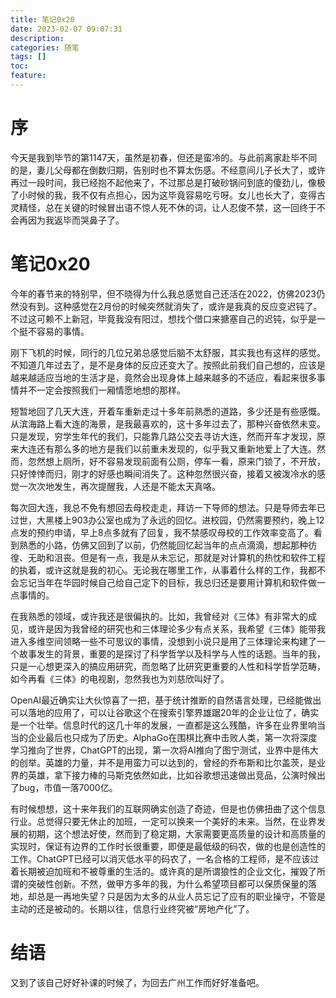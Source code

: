 ```yaml
---
title: 笔记0x20
date: 2023-02-07 09:07:31
description:
categories: 随笔
tags: []
toc:
feature:
---
```


# 序

今天是我到毕节的第1147天，虽然是初春，但还是蛮冷的。与此前离家赴毕不同的是，妻儿父母都在倒数归期，告别时也不算太伤感。不经意间儿子长大了，或许再过一段时间，我已经抱不起他来了，不过那总是打破砂锅问到底的傻劲儿，像极了小时候的我，我不仅有点担心，因为这毕竟容易吃亏呀。女儿也长大了，变得古灵精怪，总在关键的时候冒出语不惊人死不休的词，让人忍俊不禁，这一回终于不会再因为我返毕而哭鼻子了。

<!-- more -->

# 笔记0x20

今年的春节来的特别早，但不晓得为什么我总感觉自己还活在2022，仿佛2023仍然没有到。这种感觉在2月份的时候突然就消失了，或许是我真的反应变迟钝了。不过这可赖不上新冠，毕竟我没有阳过，想找个借口来搪塞自己的迟钝，似乎是一个挺不容易的事情。

刚下飞机的时候，同行的几位兄弟总感觉后脑不太舒服，其实我也有这样的感觉。不知道几年过去了，是不是身体的反应还变大了。按照此前我们自己想的，应该是越来越适应当地的生活才是，竟然会出现身体上越来越多的不适应，看起来很多事情并不一定会按照我们一厢情愿地想的那样。

短暂地回了几天大连，开着车重新走过十多年前熟悉的道路，多少还是有些感慨。从滨海路上看大连的海景，是我最喜欢的，这十多年过去了，那种兴奋依然未变。只是发现，穷学生年代的我们，只能靠几路公交去寻访大连，然而开车才发现，原来大连还有那么多的地方是我们以前重未发现的，似乎我又重新地爱上了大连。然而，忽然想上厕所，好不容易发现前面有公厕，停车一看，原来门锁了，不开放，只好悻悻而归，刚才的好感也瞬间消失了。这种忽然很兴奋，接着又被泼冷水的感觉一次次地发生，再次提醒我，人还是不能太天真咯。

每次回大连，我总不免有想回去母校走走，拜访一下导师的想法。只是导师去年已过世，大黑楼上903办公室也成为了永远的回忆。进校园，仍然需要预约，晚上12点发的预约申请，早上8点多就有了回复，我不禁感叹母校的工作效率变高了。看到熟悉的小路，仿佛又回到了以前，仍然能回忆起当年的点点滴滴，想起那种彷徨、无助和沮丧。但是有一点，我是从未忘记，那就是对计算机的热忱和软件工程的执着，或许这就是我的初心。无论我在哪里工作，从事着什么样的工作，我都不会忘记当年在华园时候自己给自己定下的目标，我总归还是要用计算机和软件做一点事情的。

在我熟悉的领域，或许我还是很偏执的。比如，我曾经对《三体》有非常大的成见，或许是因为我曾经的研究也和三体理论多少有点关系，我希望《三体》能带我进入多维空间领略一些不可思议的事情，没想到小说只是用了三体理论来构建了一个故事发生的背景，重要的是探讨了科学哲学以及科学与人性的话题。当年的我，只是一心想更深入的搞应用研究，而忽略了比研究更重要的人性和科学哲学范畴，如今再看《三体》的电视剧，忽然我也为刘慈欣叫好了。

OpenAI最近确实让大伙惊喜了一把，基于统计推断的自然语言处理，已经能做出可以落地的应用了，可以让谷歌这个在搜索引擎界雄踞20年的企业让位了，确实是一个壮举。信息时代的这几十年的发展，一直都是这么残酷，许多在业界里响当当的企业最后也只成为了历史。AlphaGo在围棋比赛中击败人类，第一次将深度学习推向了世界，ChatGPT的出现，第一次将AI推向了图宁测试，业界中是伟大的创举。英雄的力量，并不是用蛮力可以达到的，曾经的乔布斯和比尔盖茨，是业界的英雄，拿下接力棒的马斯克依然如此，比如谷歌想迅速做出竞品，公演时候出了bug，市值一落7000亿。

有时候想想，这十来年我们的互联网确实创造了奇迹，但是也仿佛扭曲了这个信息行业。总觉得只要无休止的加班，一定可以换来一个美好的未来。当然，在业界发展的初期，这个想法好使，然而到了稳定期，大家需要更高质量的设计和高质量的实现时，保证有边界的工作时长很重要，即便是最低级的码农，做的也是创造性的工作。ChatGPT已经可以消灭低水平的码农了，一名合格的工程师，是不应该过着长期被迫加班和不被尊重的生活的。或许真的是所谓狼性的企业文化，摧毁了所谓的突破性创新。不然，做甲方多年的我，为什么希望项目都可以保质保量的落地，却总是一再地失望？只是因为太多的从业人员忘记了应有的职业操守，不管是主动的还是被动的。长期以往，信息行业终究被“房地产化”了。

# 结语

又到了该自己好好补课的时候了，为回去广州工作而好好准备吧。